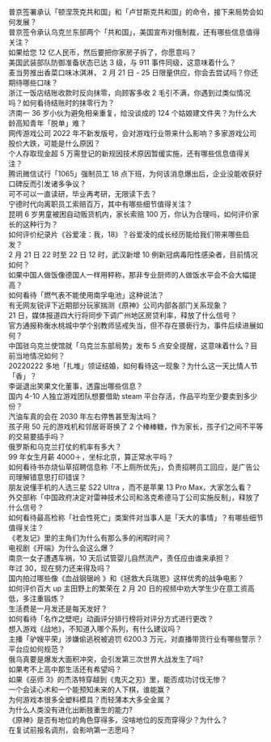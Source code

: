 普京签署承认「顿涅茨克共和国」和「卢甘斯克共和国」的命令，接下来局势会如何发展？  
普京签令承认乌克兰东部两个「共和国」，美国宣布对俄制裁，还有哪些信息值得关注？  
如果给您 12 亿人民币，然后要把你家房子拆了，你愿意吗？  
美国武装部队防御准备状态已达 3 级，与 911 事件同级，这意味着什么？  
麦当劳推出香菜口味冰淇淋， 2 月 21 日 - 25 日限量供应，你会去尝试吗？你还期待哪些口味？  
浙江一饭店结账收款时反向抹零，向顾客多收 2 毛引不满，你遇到过类似情况吗？如何看待结账时的抹零行为？  
济南一 36 岁小伙为避免相亲重复，给没谈成的 124 个姑娘建文件夹？为什么大龄高知青年「脱单」难？  
网传游戏公司 2022 年不新发版号，会对游戏行业带来什么影响？多家游戏公司股价大跌，可能是什么原因？  
个人存取现金超 5 万需登记的新规因技术原因暂缓实施，还有哪些信息值得关注？  
腾讯微信试行「1065」强制员工 18 点下班，为何该消息爆出后，企业没能收获好口碑反而引发诸多争议？  
可不可以一直读研，毕业再考研，无限读下去？  
宁德时代向离职员工索赔百万，其中有哪些细节值得关注？  
昆明 6 岁男童被困自动贩货机内，家长索赔 100 万，你认为合理吗，如何评价家长的这种行为？  
如何评价纪录片《谷爱凌：我，18》？谷爱凌的成长经历能给我们带来哪些启发？  
2 月 21 日 22 时至 22 日 12 时，武汉新增 10 例新冠病毒阳性感染者，目前情况如何？  
如果中国人做饭像德国人一样用秤称，那非专业厨师的人做饭水平会不会大幅提高？  
如何看待「燃气表不能使用南孚电池」这种说法？  
有无网友锐评下近期部分玩家揣测《原神》公司内部各部门关系现象？  
21 日，媒体报道四大行将同步下调广州地区房贷利率，释放了什么信号？  
官方通报称衡水桃城中学个别教师惩戒失当，但不存在猥亵行为，事件后续进展如何？  
中国驻乌克兰使馆就「乌克兰东部局势」发布 5 点安全提醒，这意味着什么？目前当地情况如何？  
20220222 多地「扎堆」领证结婚，如何看待这一现象？为什么这一天比情人节「香」？  
李诞退出笑果文化董事，透露出哪些信息？  
国内 4-10 人独立游戏团队想要借助 steam 平台存活，作品平均至少要卖到多少份？  
汽油车真的会在 2030 年左右停售甚至淘汰吗？  
孩子用 50 元的游戏机和邻居哥哥换了 2 个棒棒糖，作为家长，孩子们之间不平等的交易要插手吗？  
俄罗斯和乌克兰打仗的机率有多大？  
99 年女生月薪 4000＋，坐标北京，算正常水平吗？  
如何看待书亦烧仙草招聘信息称「不上厕所优先」，负责招聘员工回应，是广告公司理解错意思打印错误？  
朋友说懂手机的人选三星 S22 Ultra ，而不是苹果 13 Pro Max，大家怎么看？  
外交部称「中国政府决定对雷神技术公司和洛克希德马丁公司实施反制」，释放了什么信号？  
如何看待最高检称「社会性死亡」类案件对当事人是「天大的事情」？有哪些细节值得关注？  
《老友记》里的主角们为什么有那么多的闲暇时间？  
电视剧《开端》为什么会这么爆？  
南京一女子遭遇车祸，10 天后试管婴儿自然流产，责任应由谁来承担？  
年过 30，现在努力还来得及吗？  
国内拍过哪些像《血战钢锯岭 》和《拯救大兵瑞恩》这样优秀的战争电影？  
如何评价百大 up 主田野上的繁荣在 2 月 20 日的视频中劝大学生少在意工资高低，多注重锻炼？  
生活费是一月发还是每天发好？  
如何看待「名作之壁吧」动画评分排行榜将对评分方式进行更改？  
想入游戏《战地》，不知道入哪个系列，有什么建议吗？  
主播「驴嫂平荣」涉嫌偷逃税被追罚 6200.3 万元，对直播带货行业有哪些警示？平台应如何规范？  
俄乌真要是爆发大面积冲突，会引发第三次世界大战发生了吗?  
如果考不上高中那生活还有希望吗？  
如果《巫师 3》的杰洛特穿越到《鬼灭之刃》里，能否成功讨伐无惨？  
一个会读心术和一个能预知未来的人下棋，谁能赢？  
为何游戏本很多全塑料模具？而轻薄本大多全金属？  
为什么人类没有进化出断肢重生的能力?  
《原神》是否有地位的角色穿得多，没啥地位的反而穿得少？为什么？  
在复试前报名调剂，会影响第一志愿吗？  
